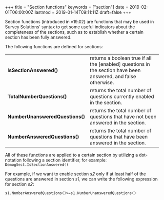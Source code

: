 +++
title = "Section functions"
keywords = ["section"]
date = 2019-02-01T06:00:00Z
lastmod = 2019-01-14T09:11:11Z
draft=false
+++

Section functions (introduced in v19.02) are functions that may be used in Survey Solutions' syntax to get some useful indicators about the completeness of the sections, such as to establish whether a certain section has been fully answered.

The following functions are defined for sections:

<TABLE>
  <TR><TD><STRONG>IsSectionAnswered()</STRONG></TD><TD>returns a boolean true if all the [enabled] questions in the section have been answered, and false otherwise.</TD></TR>
  <TR><TD><STRONG>TotalNumberQuestions()</STRONG></TD><TD>returns the total number of questions currently enabled in the section.</TD></TR>
  <TR><TD><STRONG>NumberUnansweredQuestions()</STRONG></TD><TD>returns the total number of questions that have not been answered in the section.</TD></TR>
  <TR><TD><STRONG>NumberAnsweredQuestions()</STRONG></TD><TD>returns the total number of questions that have been answered in the section.</TD></TR>
</TABLE>

All of these functions are applied to a certain section by utilizing a dot-notation following a section identifier, for example:
```DemogSect.IsSectionAnswered()```

For example, if we want to enable section <i>s2</i> only if at least half of the questions are answered in section <i>s1</i>, we can write the following expression for section <i>s2</i>:

```s1.NumberAnsweredQuestions()>=s1.NumberUnansweredQuestions()```


